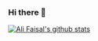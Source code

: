 ### Hi there 👋

[![Ali Faisal's github stats](https://github-readme-stats.vercel.app/api?username=thealifaisal&count_private=true&show_icons=true&theme=dark)](https://github.com/anuraghazra/github-readme-stats)

<!--
**thealifaisal/thealifaisal** is a ✨ _special_ ✨ repository because its `README.md` (this file) appears on your GitHub profile.

Here are some ideas to get you started:

- 🔭 I’m currently working on ...
- 🌱 I’m currently learning ...
- 👯 I’m looking to collaborate on ...
- 🤔 I’m looking for help with ...
- 💬 Ask me about ...
- 📫 How to reach me: ...
- 😄 Pronouns: ...
- ⚡ Fun fact: ...
-->

